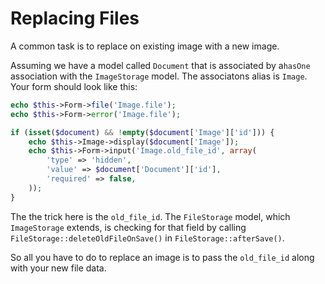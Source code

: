 Replacing Files
===============

A common task is to replace on existing image with a new image.

Assuming we have a model called `Document` that is associated by a`hasOne` association with the `ImageStorage` model. The associatons alias is `Image`. Your form should look like this:

```php
echo $this->Form->file('Image.file');
echo $this->Form->error('Image.file');

if (isset($document) && !empty($document['Image']['id'])) {
	echo $this->Image->display($document['Image']);
	echo $this->Form->input('Image.old_file_id', array(
		'type' => 'hidden',
		'value' => $document['Document']['id'],
		'required' => false,
	));
}
```

The the trick here is the `old_file_id`. The `FileStorage` model, which `ImageStorage` extends, is checking for that field by calling `FileStorage::deleteOldFileOnSave()` in `FileStorage::afterSave()`.

So all you have to do to replace an image is to pass the `old_file_id` along with your new file data.
